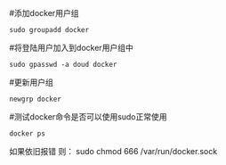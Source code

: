 #添加docker用户组

    sudo groupadd docker

#将登陆用户加入到docker用户组中

    sudo gpasswd -a doud docker

#更新用户组

    newgrp docker

#测试docker命令是否可以使用sudo正常使用

    docker ps

如果依旧报错 则：
    sudo chmod 666 /var/run/docker.sock
